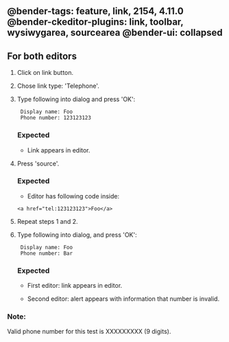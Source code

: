 @bender-tags: feature, link, 2154, 4.11.0
@bender-ckeditor-plugins: link, toolbar, wysiwygarea, sourcearea
@bender-ui: collapsed
----

## For both editors

1. Click on link button.

1. Chose link type: 'Telephone'.

1. Type following into dialog and press 'OK':

		Display name: Foo
		Phone number: 123123123

	### Expected

	- Link appears in editor.

1. Press 'source'.

	### Expected

	- Editor has following code inside:

	`<a href="tel:123123123">Foo</a>`

1. Repeat steps 1 and 2.

1. Type following into dialog, and press 'OK':

		Display name: Foo
		Phone number: Bar

	### Expected

	- First editor: link appears in editor.

	- Second editor: alert appears with information that number is invalid.


### Note:

Valid phone number for this test is XXXXXXXXX (9 digits).
